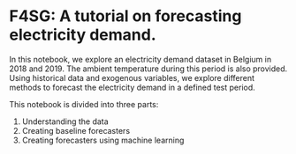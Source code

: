 # F4SG: A tutorial on forecasting electricity demand.

In this notebook, we explore an electricity demand dataset in Belgium in 2018 and 2019. The ambient temperature during this period is also provided. Using historical data and exogenous variables, we explore different methods to forecast the electricity demand in a defined test period.

This notebook is divided into three parts:

1. Understanding the data
2. Creating baseline forecasters
3. Creating forecasters using machine learning
